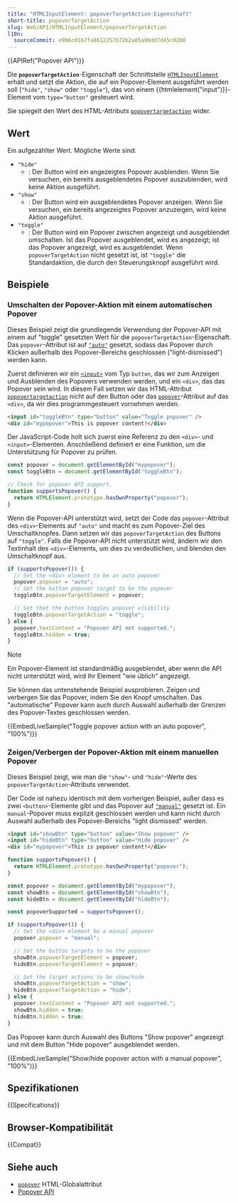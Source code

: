 ```yaml
---
title: "HTMLInputElement: popoverTargetAction-Eigenschaft"
short-title: popoverTargetAction
slug: Web/API/HTMLInputElement/popoverTargetAction
l10n:
  sourceCommit: e9b6cd1b7fa8612257b72b2a85a96dd7d45c0200
---
```


{{APIRef("Popover API")}}

Die **`popoverTargetAction`**-Eigenschaft der Schnittstelle [`HTMLInputElement`](/de/docs/Web/API/HTMLInputElement) erhält und setzt die Aktion, die auf ein Popover-Element ausgeführt werden soll (`"hide"`, `"show"` oder `"toggle"`), das von einem {{htmlelement("input")}}-Element vom `type="button"` gesteuert wird.

Sie spiegelt den Wert des HTML-Attributs [`popovertargetaction`](/de/docs/Web/HTML/Reference/Elements/button#popovertargetaction) wider.

## Wert

Ein aufgezählter Wert. Mögliche Werte sind:

- `"hide"`
  - : Der Button wird ein angezeigtes Popover ausblenden. Wenn Sie versuchen, ein bereits ausgeblendetes Popover auszublenden, wird keine Aktion ausgeführt.
- `"show"`
  - : Der Button wird ein ausgeblendetes Popover anzeigen. Wenn Sie versuchen, ein bereits angezeigtes Popover anzuzeigen, wird keine Aktion ausgeführt.
- `"toggle"`
  - : Der Button wird ein Popover zwischen angezeigt und ausgeblendet umschalten. Ist das Popover ausgeblendet, wird es angezeigt; ist das Popover angezeigt, wird es ausgeblendet. Wenn `popoverTargetAction` nicht gesetzt ist, ist `"toggle"` die Standardaktion, die durch den Steuerungsknopf ausgeführt wird.

## Beispiele

### Umschalten der Popover-Aktion mit einem automatischen Popover

Dieses Beispiel zeigt die grundlegende Verwendung der Popover-API mit einem auf "toggle" gesetzten Wert für die `popoverTargetAction`-Eigenschaft.
Das `popover`-Attribut ist auf [`"auto"`](/de/docs/Web/API/Popover_API/Using#auto_state_and_light_dismiss) gesetzt, sodass das Popover durch Klicken außerhalb des Popover-Bereichs geschlossen ("light-dismissed") werden kann.

Zuerst definieren wir ein [`<input>`](/de/docs/Web/HTML/Reference/Elements/input/button) vom Typ `button`, das wir zum Anzeigen und Ausblenden des Popovers verwenden werden, und ein `<div>`, das das Popover sein wird.
In diesem Fall setzen wir das HTML-Attribut [`popovertargetaction`](/de/docs/Web/HTML/Reference/Elements/button#popovertargetaction) nicht auf den Button oder das [`popover`](/de/docs/Web/HTML/Reference/Global_attributes/popover)-Attribut auf das `<div>`, da wir dies programmgesteuert vornehmen werden.

```html
<input id="toggleBtn" type="button" value="Toggle popover" />
<div id="mypopover">This is popover content!</div>
```

Der JavaScript-Code holt sich zuerst eine Referenz zu den `<div>`- und `<input>`-Elementen.
Anschließend definiert er eine Funktion, um die Unterstützung für Popover zu prüfen.

```js
const popover = document.getElementById("mypopover");
const toggleBtn = document.getElementById("toggleBtn");

// Check for popover API support.
function supportsPopover() {
  return HTMLElement.prototype.hasOwnProperty("popover");
}
```

Wenn die Popover-API unterstützt wird, setzt der Code das `popover`-Attribut des `<div>`-Elements auf `"auto"` und macht es zum Popover-Ziel des Umschaltknopfes.
Dann setzen wir das `popoverTargetAction` des Buttons auf `"toggle"`.
Falls die Popover-API nicht unterstützt wird, ändern wir den Textinhalt des `<div>`-Elements, um dies zu verdeutlichen, und blenden den Umschaltknopf aus.

```js
if (supportsPopover()) {
  // Set the <div> element to be an auto popover
  popover.popover = "auto";
  // Set the button popover target to be the popover
  toggleBtn.popoverTargetElement = popover;

  // Set that the button toggles popover visibility
  toggleBtn.popoverTargetAction = "toggle";
} else {
  popover.textContent = "Popover API not supported.";
  toggleBtn.hidden = true;
}
```

> [!NOTE]
> Ein Popover-Element ist standardmäßig ausgeblendet, aber wenn die API nicht unterstützt wird, wird Ihr Element "wie üblich" angezeigt.

Sie können das untenstehende Beispiel ausprobieren.
Zeigen und verbergen Sie das Popover, indem Sie den Knopf umschalten.
Das "automatische" Popover kann auch durch Auswahl außerhalb der Grenzen des Popover-Textes geschlossen werden.

{{EmbedLiveSample("Toggle popover action with an auto popover", "100%")}}

### Zeigen/Verbergen der Popover-Aktion mit einem manuellen Popover

Dieses Beispiel zeigt, wie man die `"show"`- und `"hide"`-Werte des `popoverTargetAction`-Attributs verwendet.

Der Code ist nahezu identisch mit dem vorherigen Beispiel, außer dass es zwei `<button>`-Elemente gibt und das Popover auf [`"manual"`](/de/docs/Web/API/Popover_API/Using#using_manual_popover_state) gesetzt ist.
Ein `manual`-Popover muss explizit geschlossen werden und kann nicht durch Auswahl außerhalb des Popover-Bereichs "light dismissed" werden.

```html
<input id="showBtn" type="button" value="Show popover" />
<input id="hideBtn" type="button" value="Hide popover" />
<div id="mypopover">This is popover content!</div>
```

```js
function supportsPopover() {
  return HTMLElement.prototype.hasOwnProperty("popover");
}

const popover = document.getElementById("mypopover");
const showBtn = document.getElementById("showBtn");
const hideBtn = document.getElementById("hideBtn");

const popoverSupported = supportsPopover();

if (supportsPopover()) {
  // Set the <div> element be a manual popover
  popover.popover = "manual";

  // Set the button targets to be the popover
  showBtn.popoverTargetElement = popover;
  hideBtn.popoverTargetElement = popover;

  // Set the target actions to be show/hide
  showBtn.popoverTargetAction = "show";
  hideBtn.popoverTargetAction = "hide";
} else {
  popover.textContent = "Popover API not supported.";
  showBtn.hidden = true;
  hideBtn.hidden = true;
}
```

Das Popover kann durch Auswahl des Buttons "Show popover" angezeigt und mit dem Button "Hide popover" ausgeblendet werden.

{{EmbedLiveSample("Show/hide popover action with a manual popover", "100%")}}

## Spezifikationen

{{Specifications}}

## Browser-Kompatibilität

{{Compat}}

## Siehe auch

- [`popover`](/de/docs/Web/HTML/Reference/Global_attributes/popover) HTML-Globalattribut
- [Popover API](/de/docs/Web/API/Popover_API)
